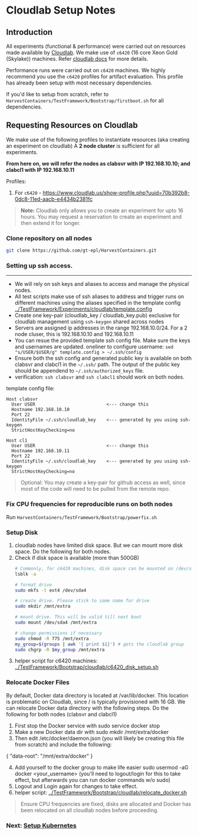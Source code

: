 # Cloudlab Setup Notes

## Introduction
All experiments (functional & performance) were carried out on resources made available by [Cloudlab](https://www.cloudlab.us).
We make use of `c6420` (16 core Xeon Gold (Skylake)) machines. Refer [cloudlab docs](http://docs.cloudlab.us/hardware.html) for more details.

Performance runs were carried out on `c6420` machines. We highly recommend you use the `c6420` profiles for artifact evaluation. This profile has already been setup with most necessary dependencies.

If you'd like to setup from scratch, refer to `HarvestContainers/TestFramework/Bootstrap/firstboot.sh` for all dependencies.

## Requesting Resources on Cloudlab
We make use of the following profiles to instantiate resources (aka creating an experiment on cloudlab)
A **2 node cluster** is sufficient for all experiments. 

**From here on, we will refer the nodes as clabsvr with IP 192.168.10.10; and clabcl1 with IP 192.168.10.11**

Profiles:
1. For `c6420` - https://www.cloudlab.us/show-profile.php?uuid=70b392b8-0dc8-11ed-aacb-e4434b2381fc

>  **Note:** Cloudlab only allows you to create an experiment for upto 16 hours. You may request a reservation to create an experiment and then extend it for longer.


### Clone repository on all nodes

```bash
git clone https://github.com/gt-epl/HarvestContainers.git
```

### Setting up ssh access.
---
- We will rely on ssh keys and aliases to access and manage the physical nodes.
- All test scripts make use of ssh aliases to address and trigger runs on different machines using the aliases specified in the template config [../TestFramework/Experiments/cloudlab/template.config](../TestFramework/Experiments/cloudlab/template.config)
- Create one key-pair (cloudlab_key / cloudlab_key.pub) exclusive for cloudlab management using `ssh-keygen` shared across nodes
- Servers are assigned ip addresses in the range 192.168.10.0/24. For a 2 node cluser, this is 192.168.10.10 and 192.168.10.11
- You can resue the provided template ssh config file. Make sure the keys and usernames are updated. oneliner to configure username: `sed "s/USER/$USER/g" template.config > ~/.ssh/config`
- Ensure both the ssh config and generated public key is available on both clabsvr and clabcl1 in the `~/.ssh/` path. The output of the public key should be appendend to `~/.ssh/authorized_keys` file.
- verification: `ssh clabsvr` and `ssh clabcl1` should work on both nodes.

template config file:
```
Host clabsvr
  User USER                           <--- change this
  Hostname 192.168.10.10
  Port 22
  IdentityFile ~/.ssh/cloudlab_key    <--- generated by you using ssh-keygen
  StrictHostKeyChecking=no

Host cl1
  User USER                           <--- change this
  Hostname 192.168.10.11
  Port 22
  IdentityFile ~/.ssh/cloudlab_key    <--- generated by you using ssh-keygen
  StrictHostKeyChecking=no
```

> Optional: You may create a key-pair for github access as well, since most of the code will need to be pulled from the remote repo.

### Fix CPU frequencies for reproducible runs on both nodes
Run `HarvestContainers/TestFramework/Bootstrap/powerfix.sh`

### Setup Disk
1. cloudlab nodes have limited disk space. But we can mount more disk space. Do the following for both nodes.
2. Check if disk space is available (more than 500GB)
    ```bash
    # Commonly, for c6420 machines, disk space can be mounted on /dev/sda4. 
    lsblk -a

    # format drive
    sudo mkfs -t ext4 /dev/sda4

    # create drive. Please stick to same name for drive
    sudo mkdir /mnt/extra

    # mount drive. This will be valid till next boot
    sudo mount /dev/sda4 /mnt/extra

    # change permissions if necessary
    sudo chmod -R 775 /mnt/extra
    my_group=$(groups | awk '{ print $1}') # gets the cloudlab group
    sudo chgrp -R $my_group /mnt/extra
    ```
3. helper script for c6420 machines: [../TestFramework/Bootstrap/cloudlab/c6420_disk_setup.sh](../TestFramework/Bootstrap/cloudlab/c6420_disk_setup.sh)


### Relocate Docker Files
By default, Docker data directory is located at /var/lib/docker. This location is problematic on Cloudlab, since / is typically provisioned with 16 GB.  We can relocate Docker data directory with the following steps. Do the following for both nodes (clabsvr and clabcl1)
1. First stop the Docker service with sudo service docker stop
2. Make a new Docker data dir with sudo mkdir /mnt/extra/docker
3. Then edit /etc/docker/daemon.json (you will likely be creating this file from scratch) and include the following:

{
    "data-root": "/mnt/extra/docker"
}

4. Add yourself to the docker group to make life easier sudo usermod -aG docker <your_username> (you'll need to logout/login for this to take effect, but afterwards you can run docker commands w/o sudo)
5. Logout and Login again for changes to take effect.
6. helper script: [../TestFramework/Bootstrap/cloudlab/relocate_docker.sh](../TestFramework/Bootstrap/cloudlab/relocate_docker.sh) 


> Ensure CPU frequencies are fixed, disks are allocated and Docker has been relocated on all cloudlab nodes before proceeding.

### Next: [Setup Kubernetes](./setup_k8s.md)